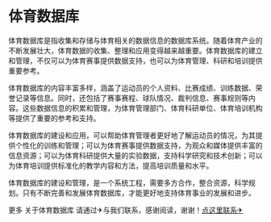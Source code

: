 # 体育数据库

体育数据库是指收集和存储与体育相关的数据信息的数据库系统。随着体育产业的不断发展壮大，体育数据的收集、整理和应用变得越来越重要。体育数据库的建立和管理，不仅可以为体育赛事提供数据支持，也可以为体育管理、科研和培训提供重要参考。

体育数据库的内容丰富多样，涵盖了运动员的个人资料、比赛成绩、训练数据、荣誉记录等信息。同时，还包括了赛事赛程、球队情况、裁判信息、赛事规则等内容。这些数据信息的积累和管理，为体育管理部门、体育科研单位、体育培训机构等提供了重要的参考和支持。

体育数据库的建设和应用，可以帮助体育管理者更好地了解运动员的情况，为其提供个性化的训练和管理；可以为体育赛事提供数据支持，为观众和媒体提供丰富的信息资源；可以为体育科研提供大量的实验数据，支持科学研究和技术创新；可以为体育培训提供标准化的教学内容和方法，提高培训质量和水平。

体育数据库的建设和管理，是一个系统工程，需要多方合作，整合资源，科学规划。只有不断完善和发展体育数据库，才能更好地支持体育事业的发展和进步。

更多 关于体育数据库 请通过✈与我们联系，感谢阅读，谢谢！[点这里联系✈](https://1.k02.cc)